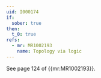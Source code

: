 ```yaml
---
uid: I000174
if:
  sober: true
then:
  t_0: true
refs:
  - mr: MR1002193    
    name: Topology via logic
---
```

See page 124 of {{mr:MR1002193}}.
